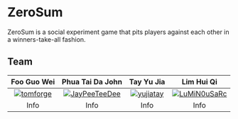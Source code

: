 # ZeroSum

ZeroSum is a social experiment game that pits players against each other in a winners-take-all fashion. 

## Team

| Foo Guo Wei | Phua Tai Da John | Tay Yu Jia | Lim Hui Qi |
| :---: |:---:| :---:| :---:|
| [![tomforge](https://avatars2.githubusercontent.com/u/9075152?v=4&s=150)](https://github.com/tomforge) | [![JayPeeTeeDee](https://avatars1.githubusercontent.com/u/25446629?v=4&s=150)](https://github.com/JayPeeTeeDee) | [![yujiatay](https://avatars0.githubusercontent.com/u/25505260?v=4&s=150)](https://github.com/yujiatay)  | [![LuMiN0uSaRc](https://avatars2.githubusercontent.com/u/16860320?v=4&s=150)](https://github.com/LuMiN0uSaRc)  |
| Info  | Info | Info | Info |
